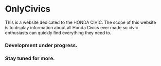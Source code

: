 # OnlyCivics

This is a website dedicated to the HONDA CIVIC. The scope of this website is to display information about all Honda Civics ever made so civic enthusiasts can quickly find everything they need to.

### Development under progress.
### Stay tuned for more.
